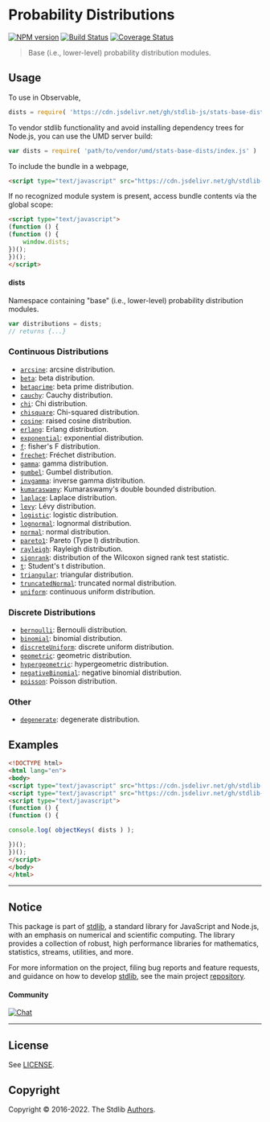 <!--

@license Apache-2.0

Copyright (c) 2018 The Stdlib Authors.

Licensed under the Apache License, Version 2.0 (the "License");
you may not use this file except in compliance with the License.
You may obtain a copy of the License at

   http://www.apache.org/licenses/LICENSE-2.0

Unless required by applicable law or agreed to in writing, software
distributed under the License is distributed on an "AS IS" BASIS,
WITHOUT WARRANTIES OR CONDITIONS OF ANY KIND, either express or implied.
See the License for the specific language governing permissions and
limitations under the License.

-->

# Probability Distributions

[![NPM version][npm-image]][npm-url] [![Build Status][test-image]][test-url] [![Coverage Status][coverage-image]][coverage-url] <!-- [![dependencies][dependencies-image]][dependencies-url] -->

> Base (i.e., lower-level) probability distribution modules.



<section class="usage">

## Usage

To use in Observable,

```javascript
dists = require( 'https://cdn.jsdelivr.net/gh/stdlib-js/stats-base-dists@umd/browser.js' )
```

To vendor stdlib functionality and avoid installing dependency trees for Node.js, you can use the UMD server build:

```javascript
var dists = require( 'path/to/vendor/umd/stats-base-dists/index.js' )
```

To include the bundle in a webpage,

```html
<script type="text/javascript" src="https://cdn.jsdelivr.net/gh/stdlib-js/stats-base-dists@umd/browser.js"></script>
```

If no recognized module system is present, access bundle contents via the global scope:

```html
<script type="text/javascript">
(function () {
(function () {
    window.dists;
})();
})();
</script>
```

#### dists

Namespace containing "base" (i.e., lower-level) probability distribution modules.

```javascript
var distributions = dists;
// returns {...}
```

### Continuous Distributions

<!-- <toc keywords="+continuous, -discrete"> -->

<div class="namespace-toc">

-   <span class="signature">[`arcsine`][@stdlib/stats/base/dists/arcsine]</span><span class="delimiter">: </span><span class="description">arcsine distribution.</span>
-   <span class="signature">[`beta`][@stdlib/stats/base/dists/beta]</span><span class="delimiter">: </span><span class="description">beta distribution.</span>
-   <span class="signature">[`betaprime`][@stdlib/stats/base/dists/betaprime]</span><span class="delimiter">: </span><span class="description">beta prime distribution.</span>
-   <span class="signature">[`cauchy`][@stdlib/stats/base/dists/cauchy]</span><span class="delimiter">: </span><span class="description">Cauchy distribution.</span>
-   <span class="signature">[`chi`][@stdlib/stats/base/dists/chi]</span><span class="delimiter">: </span><span class="description">Chi distribution.</span>
-   <span class="signature">[`chisquare`][@stdlib/stats/base/dists/chisquare]</span><span class="delimiter">: </span><span class="description">Chi-squared distribution.</span>
-   <span class="signature">[`cosine`][@stdlib/stats/base/dists/cosine]</span><span class="delimiter">: </span><span class="description">raised cosine distribution.</span>
-   <span class="signature">[`erlang`][@stdlib/stats/base/dists/erlang]</span><span class="delimiter">: </span><span class="description">Erlang distribution.</span>
-   <span class="signature">[`exponential`][@stdlib/stats/base/dists/exponential]</span><span class="delimiter">: </span><span class="description">exponential distribution.</span>
-   <span class="signature">[`f`][@stdlib/stats/base/dists/f]</span><span class="delimiter">: </span><span class="description">fisher's F distribution.</span>
-   <span class="signature">[`frechet`][@stdlib/stats/base/dists/frechet]</span><span class="delimiter">: </span><span class="description">Fréchet distribution.</span>
-   <span class="signature">[`gamma`][@stdlib/stats/base/dists/gamma]</span><span class="delimiter">: </span><span class="description">gamma distribution.</span>
-   <span class="signature">[`gumbel`][@stdlib/stats/base/dists/gumbel]</span><span class="delimiter">: </span><span class="description">Gumbel distribution.</span>
-   <span class="signature">[`invgamma`][@stdlib/stats/base/dists/invgamma]</span><span class="delimiter">: </span><span class="description">inverse gamma distribution.</span>
-   <span class="signature">[`kumaraswamy`][@stdlib/stats/base/dists/kumaraswamy]</span><span class="delimiter">: </span><span class="description">Kumaraswamy's double bounded distribution.</span>
-   <span class="signature">[`laplace`][@stdlib/stats/base/dists/laplace]</span><span class="delimiter">: </span><span class="description">Laplace distribution.</span>
-   <span class="signature">[`levy`][@stdlib/stats/base/dists/levy]</span><span class="delimiter">: </span><span class="description">Lévy distribution.</span>
-   <span class="signature">[`logistic`][@stdlib/stats/base/dists/logistic]</span><span class="delimiter">: </span><span class="description">logistic distribution.</span>
-   <span class="signature">[`lognormal`][@stdlib/stats/base/dists/lognormal]</span><span class="delimiter">: </span><span class="description">lognormal distribution.</span>
-   <span class="signature">[`normal`][@stdlib/stats/base/dists/normal]</span><span class="delimiter">: </span><span class="description">normal distribution.</span>
-   <span class="signature">[`pareto1`][@stdlib/stats/base/dists/pareto-type1]</span><span class="delimiter">: </span><span class="description">Pareto (Type I) distribution.</span>
-   <span class="signature">[`rayleigh`][@stdlib/stats/base/dists/rayleigh]</span><span class="delimiter">: </span><span class="description">Rayleigh distribution.</span>
-   <span class="signature">[`signrank`][@stdlib/stats/base/dists/signrank]</span><span class="delimiter">: </span><span class="description">distribution of the Wilcoxon signed rank test statistic.</span>
-   <span class="signature">[`t`][@stdlib/stats/base/dists/t]</span><span class="delimiter">: </span><span class="description">Student's t distribution.</span>
-   <span class="signature">[`triangular`][@stdlib/stats/base/dists/triangular]</span><span class="delimiter">: </span><span class="description">triangular distribution.</span>
-   <span class="signature">[`truncatedNormal`][@stdlib/stats/base/dists/truncated-normal]</span><span class="delimiter">: </span><span class="description">truncated normal distribution.</span>
-   <span class="signature">[`uniform`][@stdlib/stats/base/dists/uniform]</span><span class="delimiter">: </span><span class="description">continuous uniform distribution.</span>

</div>

<!-- </toc> -->

### Discrete Distributions

<!-- <toc keywords="-continuous, +discrete"> -->

<div class="namespace-toc">

-   <span class="signature">[`bernoulli`][@stdlib/stats/base/dists/bernoulli]</span><span class="delimiter">: </span><span class="description">Bernoulli distribution.</span>
-   <span class="signature">[`binomial`][@stdlib/stats/base/dists/binomial]</span><span class="delimiter">: </span><span class="description">binomial distribution.</span>
-   <span class="signature">[`discreteUniform`][@stdlib/stats/base/dists/discrete-uniform]</span><span class="delimiter">: </span><span class="description">discrete uniform distribution.</span>
-   <span class="signature">[`geometric`][@stdlib/stats/base/dists/geometric]</span><span class="delimiter">: </span><span class="description">geometric distribution.</span>
-   <span class="signature">[`hypergeometric`][@stdlib/stats/base/dists/hypergeometric]</span><span class="delimiter">: </span><span class="description">hypergeometric distribution.</span>
-   <span class="signature">[`negativeBinomial`][@stdlib/stats/base/dists/negative-binomial]</span><span class="delimiter">: </span><span class="description">negative binomial distribution.</span>
-   <span class="signature">[`poisson`][@stdlib/stats/base/dists/poisson]</span><span class="delimiter">: </span><span class="description">Poisson distribution.</span>

</div>

<!-- </toc> -->

### Other

<!-- <toc keywords="+degenerate"> -->

<div class="namespace-toc">

-   <span class="signature">[`degenerate`][@stdlib/stats/base/dists/degenerate]</span><span class="delimiter">: </span><span class="description">degenerate distribution.</span>

</div>

<!-- </toc> -->

</section>

<!-- /.usage -->

<section class="examples">

## Examples

<!-- TODO: better examples -->

<!-- eslint no-undef: "error" -->

```html
<!DOCTYPE html>
<html lang="en">
<body>
<script type="text/javascript" src="https://cdn.jsdelivr.net/gh/stdlib-js/utils-keys@umd/browser.js"></script>
<script type="text/javascript" src="https://cdn.jsdelivr.net/gh/stdlib-js/stats-base-dists@umd/browser.js"></script>
<script type="text/javascript">
(function () {
(function () {

console.log( objectKeys( dists ) );

})();
})();
</script>
</body>
</html>
```

</section>

<!-- /.examples -->

<!-- Section for related `stdlib` packages. Do not manually edit this section, as it is automatically populated. -->

<section class="related">

</section>

<!-- /.related -->

<!-- Section for all links. Make sure to keep an empty line after the `section` element and another before the `/section` close. -->


<section class="main-repo" >

* * *

## Notice

This package is part of [stdlib][stdlib], a standard library for JavaScript and Node.js, with an emphasis on numerical and scientific computing. The library provides a collection of robust, high performance libraries for mathematics, statistics, streams, utilities, and more.

For more information on the project, filing bug reports and feature requests, and guidance on how to develop [stdlib][stdlib], see the main project [repository][stdlib].

#### Community

[![Chat][chat-image]][chat-url]

---

## License

See [LICENSE][stdlib-license].


## Copyright

Copyright &copy; 2016-2022. The Stdlib [Authors][stdlib-authors].

</section>

<!-- /.stdlib -->

<!-- Section for all links. Make sure to keep an empty line after the `section` element and another before the `/section` close. -->

<section class="links">

[npm-image]: http://img.shields.io/npm/v/@stdlib/stats-base-dists.svg
[npm-url]: https://npmjs.org/package/@stdlib/stats-base-dists

[test-image]: https://github.com/stdlib-js/stats-base-dists/actions/workflows/test.yml/badge.svg?branch=v0.0.7
[test-url]: https://github.com/stdlib-js/stats-base-dists/actions/workflows/test.yml?query=branch:v0.0.7

[coverage-image]: https://img.shields.io/codecov/c/github/stdlib-js/stats-base-dists/main.svg
[coverage-url]: https://codecov.io/github/stdlib-js/stats-base-dists?branch=main

<!--

[dependencies-image]: https://img.shields.io/david/stdlib-js/stats-base-dists.svg
[dependencies-url]: https://david-dm.org/stdlib-js/stats-base-dists/main

-->

[chat-image]: https://img.shields.io/gitter/room/stdlib-js/stdlib.svg
[chat-url]: https://gitter.im/stdlib-js/stdlib/

[stdlib]: https://github.com/stdlib-js/stdlib

[stdlib-authors]: https://github.com/stdlib-js/stdlib/graphs/contributors

[umd]: https://github.com/umdjs/umd
[es-module]: https://developer.mozilla.org/en-US/docs/Web/JavaScript/Guide/Modules

[deno-url]: https://github.com/stdlib-js/stats-base-dists/tree/deno
[umd-url]: https://github.com/stdlib-js/stats-base-dists/tree/umd
[esm-url]: https://github.com/stdlib-js/stats-base-dists/tree/esm
[branches-url]: https://github.com/stdlib-js/stats-base-dists/blob/main/branches.md

[stdlib-license]: https://raw.githubusercontent.com/stdlib-js/stats-base-dists/main/LICENSE

<!-- <toc-links> -->

[@stdlib/stats/base/dists/degenerate]: https://github.com/stdlib-js/stats-base-dists-degenerate/tree/umd/tree/umd

[@stdlib/stats/base/dists/bernoulli]: https://github.com/stdlib-js/stats-base-dists-bernoulli/tree/umd/tree/umd

[@stdlib/stats/base/dists/binomial]: https://github.com/stdlib-js/stats-base-dists-binomial/tree/umd/tree/umd

[@stdlib/stats/base/dists/discrete-uniform]: https://github.com/stdlib-js/stats-base-dists-discrete-uniform/tree/umd/tree/umd

[@stdlib/stats/base/dists/geometric]: https://github.com/stdlib-js/stats-base-dists-geometric/tree/umd/tree/umd

[@stdlib/stats/base/dists/hypergeometric]: https://github.com/stdlib-js/stats-base-dists-hypergeometric/tree/umd/tree/umd

[@stdlib/stats/base/dists/negative-binomial]: https://github.com/stdlib-js/stats-base-dists-negative-binomial/tree/umd/tree/umd

[@stdlib/stats/base/dists/poisson]: https://github.com/stdlib-js/stats-base-dists-poisson/tree/umd/tree/umd

[@stdlib/stats/base/dists/arcsine]: https://github.com/stdlib-js/stats-base-dists-arcsine/tree/umd/tree/umd

[@stdlib/stats/base/dists/beta]: https://github.com/stdlib-js/stats-base-dists-beta/tree/umd/tree/umd

[@stdlib/stats/base/dists/betaprime]: https://github.com/stdlib-js/stats-base-dists-betaprime/tree/umd/tree/umd

[@stdlib/stats/base/dists/cauchy]: https://github.com/stdlib-js/stats-base-dists-cauchy/tree/umd/tree/umd

[@stdlib/stats/base/dists/chi]: https://github.com/stdlib-js/stats-base-dists-chi/tree/umd/tree/umd

[@stdlib/stats/base/dists/chisquare]: https://github.com/stdlib-js/stats-base-dists-chisquare/tree/umd/tree/umd

[@stdlib/stats/base/dists/cosine]: https://github.com/stdlib-js/stats-base-dists-cosine/tree/umd/tree/umd

[@stdlib/stats/base/dists/erlang]: https://github.com/stdlib-js/stats-base-dists-erlang/tree/umd/tree/umd

[@stdlib/stats/base/dists/exponential]: https://github.com/stdlib-js/stats-base-dists-exponential/tree/umd/tree/umd

[@stdlib/stats/base/dists/f]: https://github.com/stdlib-js/stats-base-dists-f/tree/umd/tree/umd

[@stdlib/stats/base/dists/frechet]: https://github.com/stdlib-js/stats-base-dists-frechet/tree/umd/tree/umd

[@stdlib/stats/base/dists/gamma]: https://github.com/stdlib-js/stats-base-dists-gamma/tree/umd/tree/umd

[@stdlib/stats/base/dists/gumbel]: https://github.com/stdlib-js/stats-base-dists-gumbel/tree/umd/tree/umd

[@stdlib/stats/base/dists/invgamma]: https://github.com/stdlib-js/stats-base-dists-invgamma/tree/umd/tree/umd

[@stdlib/stats/base/dists/kumaraswamy]: https://github.com/stdlib-js/stats-base-dists-kumaraswamy/tree/umd/tree/umd

[@stdlib/stats/base/dists/laplace]: https://github.com/stdlib-js/stats-base-dists-laplace/tree/umd/tree/umd

[@stdlib/stats/base/dists/levy]: https://github.com/stdlib-js/stats-base-dists-levy/tree/umd/tree/umd

[@stdlib/stats/base/dists/logistic]: https://github.com/stdlib-js/stats-base-dists-logistic/tree/umd/tree/umd

[@stdlib/stats/base/dists/lognormal]: https://github.com/stdlib-js/stats-base-dists-lognormal/tree/umd/tree/umd

[@stdlib/stats/base/dists/normal]: https://github.com/stdlib-js/stats-base-dists-normal/tree/umd/tree/umd

[@stdlib/stats/base/dists/pareto-type1]: https://github.com/stdlib-js/stats-base-dists-pareto-type1/tree/umd/tree/umd

[@stdlib/stats/base/dists/rayleigh]: https://github.com/stdlib-js/stats-base-dists-rayleigh/tree/umd/tree/umd

[@stdlib/stats/base/dists/signrank]: https://github.com/stdlib-js/stats-base-dists-signrank/tree/umd/tree/umd

[@stdlib/stats/base/dists/t]: https://github.com/stdlib-js/stats-base-dists-t/tree/umd/tree/umd

[@stdlib/stats/base/dists/triangular]: https://github.com/stdlib-js/stats-base-dists-triangular/tree/umd/tree/umd

[@stdlib/stats/base/dists/truncated-normal]: https://github.com/stdlib-js/stats-base-dists-truncated-normal/tree/umd/tree/umd

[@stdlib/stats/base/dists/uniform]: https://github.com/stdlib-js/stats-base-dists-uniform/tree/umd/tree/umd

<!-- </toc-links> -->

</section>

<!-- /.links -->
